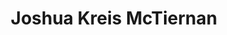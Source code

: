 ---
title: Joshua Kreis McTiernan
redirect_from: 
  - /people/joshua-mctiernan
layout: people
image:
featured_image_attr: 
featured_image_alt: 
featured_image_caption: 
details:
  Website: https://mctiernanjoshua.wixsite.com/home
  Facebook: 
  Twitter: 
  Instagram: 
  LinkedIn: 
---